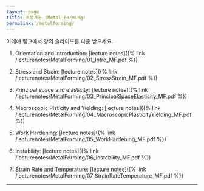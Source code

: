 ```yaml
---
layout: page
title: 소성가공 (Metal Forming)
permalink: /metalforming/
---
```


아래에 링크에서 강의 슬라이드를 다운 받으세요.

1. Orientation and Introduction: [lecture notes]({% link /lecturenotes/MetalForming/01_Intro_MF.pdf %})

2. Stress and Strain: [lecture notes]({% link /lecturenotes/MetalForming/02_StressStrain_MF.pdf %})

3. Principal space and elasticity: [lecture notes]({% link /lecturenotes/MetalForming/03_PrincipalSpaceElasticity_MF.pdf %})

4. Macroscopic Plsticity and Yielding: [lecture notes]({% link /lecturenotes/MetalForming/04_MacroscopicPlasticityYielding_MF.pdf %})

5. Work Hardening: [lecture notes]({% link /lecturenotes/MetalForming/05_WorkHardening_MF.pdf %})

6. Instability: [lecture notes]({% link /lecturenotes/MetalForming/06_Instability_MF.pdf %})

7. Strain Rate and Temperature: [lecture notes]({% link /lecturenotes/MetalForming/07_StrainRateTemperature_MF.pdf %})

--------------------------
